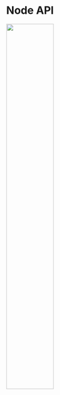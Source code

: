 <h1 align="center">Node API</h1>
<div align="center">
  <img src="https://upload.wikimedia.org/wikipedia/commons/thumb/d/d9/Node.js_logo.svg/885px-Node.js_logo.svg.png" width="50%"/>
</div>
